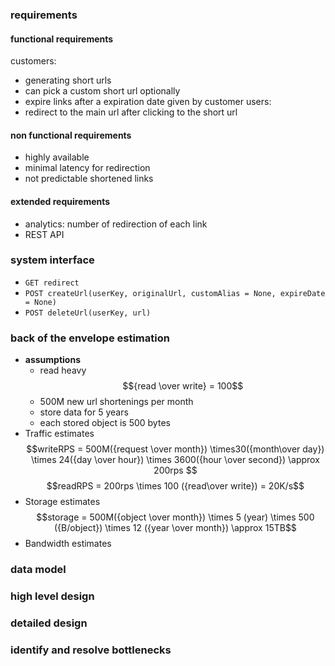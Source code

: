 ### requirements
#### functional requirements
customers:
- generating short urls
- can pick a custom short url optionally
- expire links after a expiration date given by customer
users:
- redirect to the main url after clicking to the short url
#### non functional requirements
- highly available
- minimal latency for redirection
- not predictable shortened links
#### extended requirements
- analytics: number of redirection of each link
- REST API
### system interface
- `GET redirect`
- `POST createUrl(userKey, originalUrl, customAlias = None, expireDate = None)`
- `POST deleteUrl(userKey, url)`
### back of the envelope estimation
- **assumptions**
	- read heavy $${read \over write} = 100$$
	- 500M new url shortenings per month
	- store data for 5 years
	- each stored object is 500 bytes
- Traffic estimates
	$$writeRPS = 500M({request \over month}) \times30({month\over day}) \times 24({day \over hour}) \times 3600({hour \over second}) \approx 200rps $$
	$$readRPS = 200rps \times 100 ({read\over write}) = 20K/s$$
- Storage estimates
$$storage = 500M({object \over month}) \times 5 (year) \times 500 ({B/object}) \times 12 ({year \over month}) \approx 15TB$$
- Bandwidth estimates
### data model
### high level design
### detailed design
### identify and resolve bottlenecks